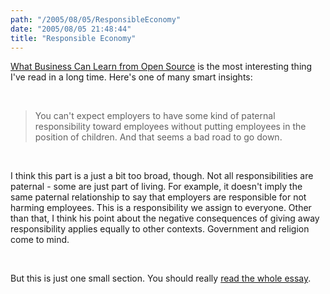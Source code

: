 ```yaml
---
path: "/2005/08/05/ResponsibleEconomy" 
date: "2005/08/05 21:48:44" 
title: "Responsible Economy" 
---
```

<p><a href="http://www.paulgraham.com/opensource.html">What Business Can Learn from Open Source</a> is the most interesting thing I've read in a long time. Here's one of many smart insights:</p><br><blockquote>You can't expect employers to have some kind of paternal responsibility toward employees without putting employees in the position of children. And that seems a bad road to go down.</blockquote><br><p>I think this part is a just a bit too broad, though. Not all responsibilities are paternal - some are just part of living. For example, it doesn't imply the same paternal relationship to say that employers are responsible for not harming employees. This is a responsibility we assign to everyone. Other than that, I think his point about the negative consequences of giving away responsibility applies equally to other contexts. Government and religion come to mind.</p><br><p>But this is just one small section. You should really <a href="http://www.paulgraham.com/opensource.html">read the whole essay</a>.</p>